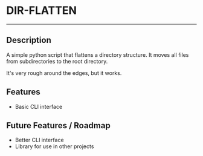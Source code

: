 # DIR-FLATTEN

---

## Description

A simple python script that flattens a directory structure. It moves all files from subdirectories to the root directory.

It's very rough around the edges, but it works.

## Features

- Basic CLI interface

## Future Features / Roadmap
- Better CLI interface
- Library for use in other projects